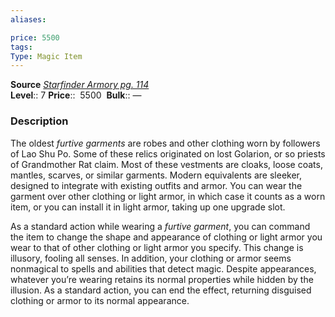 ```yaml
---
aliases: 

price: 5500
tags: 
Type: Magic Item
---
```

**Source** [_Starfinder Armory pg. 114_](https://paizo.com/products/btpya1rr)  
**Level**:: 7
**Price**::  5500 
**Bulk**:: —

### Description

The oldest _furtive garments_ are robes and other clothing worn by followers of Lao Shu Po. Some of these relics originated on lost Golarion, or so priests of Grandmother Rat claim. Most of these vestments are cloaks, loose coats, mantles, scarves, or similar garments. Modern equivalents are sleeker, designed to integrate with existing outfits and armor. You can wear the garment over other clothing or light armor, in which case it counts as a worn item, or you can install it in light armor, taking up one upgrade slot.  
  
As a standard action while wearing a _furtive garment_, you can command the item to change the shape and appearance of clothing or light armor you wear to that of other clothing or light armor you specify. This change is illusory, fooling all senses. In addition, your clothing or armor seems nonmagical to spells and abilities that detect magic. Despite appearances, whatever you’re wearing retains its normal properties while hidden by the illusion. As a standard action, you can end the effect, returning disguised clothing or armor to its normal appearance.
